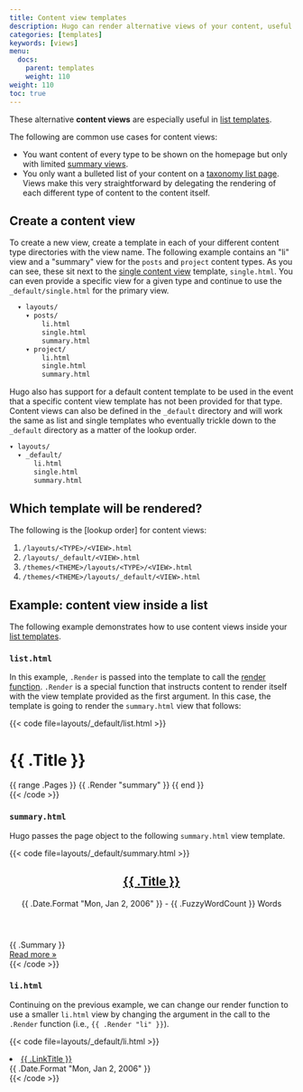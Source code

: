 ```yaml
---
title: Content view templates
description: Hugo can render alternative views of your content, useful in list and summary views.
categories: [templates]
keywords: [views]
menu:
  docs:
    parent: templates
    weight: 110
weight: 110
toc: true
---
```


These alternative **content views** are especially useful in [list templates][lists].

The following are common use cases for content views:

* You want content of every type to be shown on the homepage but only with limited [summary views][summaries].
* You only want a bulleted list of your content on a [taxonomy list page][taxonomylists]. Views make this very straightforward by delegating the rendering of each different type of content to the content itself.

## Create a content view

To create a new view, create a template in each of your different content type directories with the view name. The following example contains an "li" view and a "summary" view for the `posts` and `project` content types. As you can see, these sit next to the [single content view][single] template, `single.html`. You can even provide a specific view for a given type and continue to use the `_default/single.html` for the primary view.

```txt
  ▾ layouts/
    ▾ posts/
        li.html
        single.html
        summary.html
    ▾ project/
        li.html
        single.html
        summary.html
```

Hugo also has support for a default content template to be used in the event that a specific content view template has not been provided for that type. Content views can also be defined in the `_default` directory and will work the same as list and single templates who eventually trickle down to the `_default` directory as a matter of the lookup order.

```txt
▾ layouts/
  ▾ _default/
      li.html
      single.html
      summary.html
```

## Which template will be rendered?

The following is the [lookup order] for content views:

1. `/layouts/<TYPE>/<VIEW>.html`
2. `/layouts/_default/<VIEW>.html`
3. `/themes/<THEME>/layouts/<TYPE>/<VIEW>.html`
4. `/themes/<THEME>/layouts/_default/<VIEW>.html`

## Example: content view inside a list

The following example demonstrates how to use content views inside your [list templates][lists].

### `list.html`

In this example, `.Render` is passed into the template to call the [render function][render]. `.Render` is a special function that instructs content to render itself with the view template provided as the first argument. In this case, the template is going to render the `summary.html` view that follows:

{{< code file=layouts/_default/list.html >}}
<main id="main">
  <div>
    <h1 id="title">{{ .Title }}</h1>
    {{ range .Pages }}
      {{ .Render "summary" }}
    {{ end }}
  </div>
</main>
{{< /code >}}

### `summary.html`

Hugo passes the page object to the following `summary.html` view template.

{{< code file=layouts/_default/summary.html >}}
<article class="post">
  <header>
    <h2><a href="{{ .RelPermalink }}">{{ .Title }}</a></h2>
    <div class="post-meta">{{ .Date.Format "Mon, Jan 2, 2006" }} - {{ .FuzzyWordCount }} Words </div>
  </header>
  {{ .Summary }}
  <footer>
  <a href='{{ .RelPermalink }}'>Read&nbsp;more&nbsp;&raquo;</a>
  </footer>
</article>
{{< /code >}}

### `li.html`

Continuing on the previous example, we can change our render function to use a smaller `li.html` view by changing the argument in the call to the `.Render` function (i.e., `{{ .Render "li" }}`).

{{< code file=layouts/_default/li.html >}}
<li>
  <a href="{{ .RelPermalink }}">{{ .LinkTitle }}</a>
  <div class="meta">{{ .Date.Format "Mon, Jan 2, 2006" }}</div>
</li>
{{< /code >}}

[lists]: /templates/lists/
[render]: /methods/page/render/
[single]: /templates/single-page-templates/
[summaries]: /content-management/summaries/
[taxonomylists]: /templates/taxonomy-templates/
